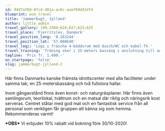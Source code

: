 ```yaml
---
id: 94d7afb9-8fcd-401a-ac6c-aaa769dd14f4
blueprint: wcm_travel
title: 'Jammerbugt, Jylland'
author: little_admin
travel_gallery: 199;3304;624;627;623;625
travel_place: 'Fjerritslev, Danmark'
travel_position_long: '9.263244'
travel_position_lat: '57.088640'
travel_logi: 'Logi i fräscha 4-bäddsrum med dusch/WC och kabel-TV.'
travel_training: 'Träning sker i 25-meters bassäng i anslutning till anläggningen. Här finns även inomhushall och flertalet fotbollsplaner inom området.'
tagline: 'Pris fr. 1.490:-'
on_startpage: 'false'
slug: jammerbugt-jylland-2
---
```

<p>Här finns Danmarks kanske främsta idrottscenter med alla faciliteter under samma tak; en 25-metersbassäng och två fullstora hallar.</p>
<p>Inom gångavstånd finns även konst- och naturgräsplaner. Här finns även samlingsrum, teorilokal, tvättrum och en matsal där riklig och näringsrik kost serveras. Centret ståtar med god mat och en fantastisk service från all personal som verkligen får gruppen att känna sig som hemma. Rekommenderas varmt!</p>
<p><strong>*OBS*</strong> Vi erbjuder 10% rabatt vid bokning före 30/10-2020!</p>
